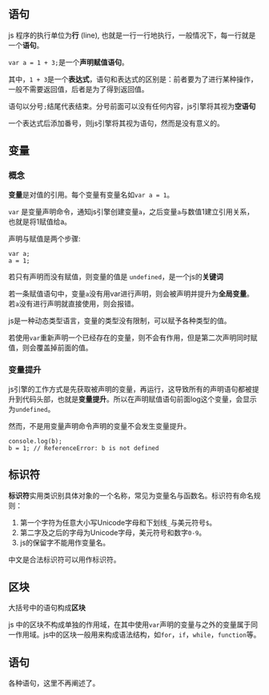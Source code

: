## 语句

js 程序的执行单位为**行** (line), 也就是一行一行地执行，一般情况下，每一行就是一个**语句**。

`var a = 1 + 3;`是一个**声明赋值语句**。

其中，`1 + 3`是一个**表达式**，语句和表达式的区别是：前者要为了进行某种操作，一般不需要返回值，后者是为了得到返回值。

语句以分号`;`结尾代表结束。分号前面可以没有任何内容，js引擎将其视为**空语句**

一个表达式后添加番号，则js引擎将其视为语句，然而是没有意义的。

## 变量
### 概念

**变量**是对值的引用。每个变量有变量名如`var a = 1`。

`var` 是变量声明命令，通知js引擎创建变量`a`，之后变量`a`与数值1建立引用关系，也就是将1赋值给a。

声明与赋值是两个步骤:

```
var a;
a = 1;
```

若只有声明而没有赋值，则变量的值是 `undefined`，是一个js的**关键词**

若一条赋值语句中，变量`a`没有用var进行声明，则会被声明并提升为**全局变量**。若`a`没有进行声明就直接使用，则会报错。

js是一种动态类型语言，变量的类型没有限制，可以赋予各种类型的值。

若使用`var`重新声明一个已经存在的变量，则不会有作用，但是第二次声明同时赋值，则会覆盖掉前面的值。

### 变量提升

js引擎的工作方式是先获取被声明的变量，再运行，这导致所有的声明语句都被提升到代码头部，也就是**变量提升**。所以在声明赋值语句前面log这个变量，会显示为`undefined`。

然而，不是用变量声明命令声明的变量不会发生变量提升。

```
console.log(b);
b = 1; // ReferenceError: b is not defined
```

## 标识符

**标识符**实用类识别具体对象的一个名称，常见为变量名与函数名。标识符有命名规则：

1. 第一个字符为任意大小写Unicode字母和下划线`_`与美元符号`$`。
2. 第二字及之后的字母为Unicode字母，美元符号和数字`0-9`。
3. js的保留字不能用作变量名。

中文是合法标识符可以用作标识符。

## 区块

大括号中的语句构成**区块**

js 中的区块不构成单独的作用域，在其中使用`var`声明的变量与之外的变量属于同一作用域。js中的区块一般用来构成语法结构，如`for`，`if`，`while`，`function`等。

## 语句

各种语句，这里不再阐述了。
<script>
  export default {};
</script>
